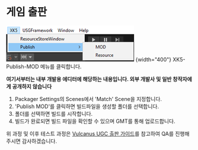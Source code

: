 # 게임 출판

![](media/images/Publish-Menu.png) {width="400"}
XK5-Publish-MOD 메뉴를 클릭합니다.

**여기서부터는 내부 개발용 에디터에 해당하는 내용입니다. 외부 개발사 및 일반 창작자에게 공개하지 않습니다**

1. Packager Settings의 Scenes에서 'Match' Scene을 지정합니다.
2. 'Publish MOD'를 클릭하면 빌드파일을 생성할 폴더를 선택합니다.
3. 폴더를 선택하면 빌드를 시작합니다.
4. 빌드가 완료되면 빌드 파일을 확인할 수 있으며 GMT를 통해 업로드합니다.

위 과정 및 이후 테스트 과정은 [Vulcanus UGC 출판 가이드](https://wiki.smilegate.net/pages/viewpage.action?pageId=385929573)를 참고하여 QA를 진행해 주시면 감사하겠습니다.  
